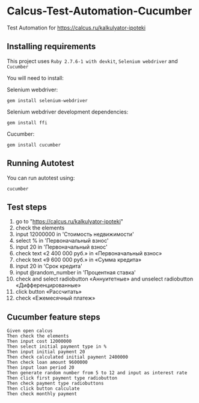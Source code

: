 # Calcus-Test-Automation-Cucumber
Test Automation for https://calcus.ru/kalkulyator-ipoteki

## Installing requirements
This project uses ```Ruby 2.7.6-1 with devkit```, ```Selenium webdriver``` and ```Cucumber```

You will need to install:

Selenium webdriver: 
```
gem install selenium-webdriver
```

Selenium webdriver development dependencies: 
```
gem install ffi
```

Cucumber: 
```
gem install cucumber
```

## Running Autotest
You can run autotest using:

```
cucumber
```

## Test steps

1. go to "https://calcus.ru/kalkulyator-ipoteki"
2. check the elements
3. input 12000000 in 'Стоимость недвижимости'
4. select % in 'Первоначальный взнос'
5. input 20 in 'Первоначальный взнос'
6. check text «2 400 000 руб.» in «Первоначальный взнос»
7. check text «9 600 000 руб.» in «Сумма кредита»
8. input 20 in 'Срок кредита'
9. input @random_number in 'Процентная ставка'
10. check and select radiobutton «Аннуитетные» and unselect radiobutton «Дифференцированные»
11. click button «Рассчитать»
12. check «Ежемесячный платеж»

## Cucumber feature steps
```
Given open calcus
Then check the elements
Then input cost 12000000
Then select initial payment type in %
Then input initial payment 20
Then check calculated initial payment 2400000
Then check loan amount 9600000
Then input loan period 20
Then generate random number from 5 to 12 and input as interest rate
Then click first payment type radiobutton
Then check payment type radiobuttons
Then click button calculate
Then check monthly payment
```
